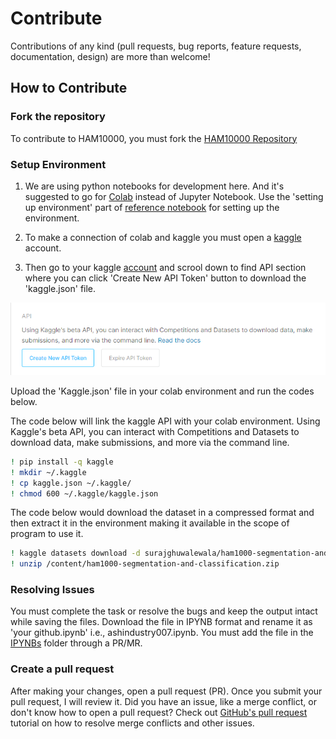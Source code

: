# Contribute

Contributions of any kind (pull requests, bug reports, feature requests, documentation, design) are more than welcome!

## How to Contribute

### Fork the repository

To contribute to HAM10000, you must fork the [HAM10000 Repository](https://github.com/zairza-cetb/HAM10000)

### Setup Environment

1. We are using python notebooks for development here. And it's suggested to go for [Colab](https://colab.research.google.com) instead of Jupyter Notebook. Use the 'setting up environment' part of [reference notebook](https://github.com/zairza-cetb/HAM10000/blob/main/IPYNBs/ashindustry007.ipynb) for setting up the environment.

2. To make a connection of colab and kaggle you must open a [kaggle](https://www.kaggle.com/) account.

3. Then go to your kaggle [account](https://www.kaggle.com/account) and scrool down to find API section where you can click 'Create New API Token' button to download the 'kaggle.json' file.

<p align="center">
  <img alt="logo" src="./src/images/Screenshot 2022-10-12 143741.png">
</p>

  Upload the 'Kaggle.json' file in your colab environment and run the codes below.

  The code below will link the kaggle API with your colab environment. Using Kaggle's beta API, you can interact with Competitions and Datasets to download data, make submissions, and more via the command line.

```bash
! pip install -q kaggle
! mkdir ~/.kaggle
! cp kaggle.json ~/.kaggle/
! chmod 600 ~/.kaggle/kaggle.json
```
  The code below would download the dataset in a compressed format and then extract it in the environment making it available in the scope of program to use it.

```bash
! kaggle datasets download -d surajghuwalewala/ham1000-segmentation-and-classification
! unzip /content/ham1000-segmentation-and-classification.zip
```
### Resolving Issues

You must complete the task or resolve the bugs and keep the output intact while saving the files. Download the file in IPYNB format and rename it as 'your github.ipynb' i.e., ashindustry007.ipynb. You must add the file in the [IPYNBs](https://github.com/zairza-cetb/HAM10000/tree/main/IPYNBs) folder through a PR/MR.

### Create a pull request

After making your changes, open a pull request (PR). Once you submit your pull request, I will review it.
Did you have an issue, like a merge conflict, or don't know how to open a pull request? Check out [GitHub's pull request](https://docs.github.com/en/pull-requests/collaborating-with-pull-requests) tutorial on how to resolve merge conflicts and other issues.
